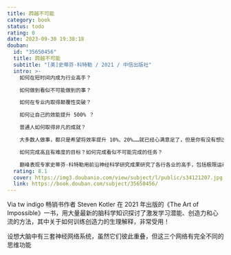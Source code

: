 ```yaml
---
title: 跨越不可能
category: book
status: todo
rating: 0
date: 2023-09-30 19:38:18
douban:
  id: "35650456"
  title: 跨越不可能
  subtitle: "[美]史蒂芬·科特勒 / 2021 / 中信出版社"
  intro: >-
    如何在短时间内成为行业高手？

    如何做到看似不可能做到的事？

    如何在专业内取得颠覆性突破？

    如何让自己的效能提升 500% ？

    普通人如何取得非凡的成就？

    大多数人做事，都只是希望将效率提升 10%、20%……就已经心满意足了，但是你有没有想过，是否有一种方法能够将自我效能提升500%，甚至更高呢？

    如何完成高且有难度的目标？如何完成看似不可能完成的任务？

    巅峰表现专家史蒂芬·科特勒用前沿神经科学研究成果研究了各行各业的高手，包括极限运动员、特种部队士兵、艺术家、科学家、企业管理者以及其他领域高手，重点研究四种心理认知能力——动机、学习力、创造力和心流，证明跨越不可能的背后有一套生物学公式。普通人按照这套公式去做，也能够实现巅峰表现，在短时间内成为高手，获得超预期的成就。
  rating: 8.1
  cover: https://img3.doubanio.com/view/subject/l/public/s34121207.jpg
  link: https://book.douban.com/subject/35650456/
---
```


Via tw indigo 畅销书作者 Steven Kotler 在 2021 年出版的《The Art of Impossible》一书，用大量最新的脑科学知识探讨了激发学习潜能、创造力和心流的方法，其中关于如何训练创造力的生理解释，非常受用！

设想大脑中有三套神经网络系统，虽然它们彼此重叠，但这三个网络有完全不同的思维功能